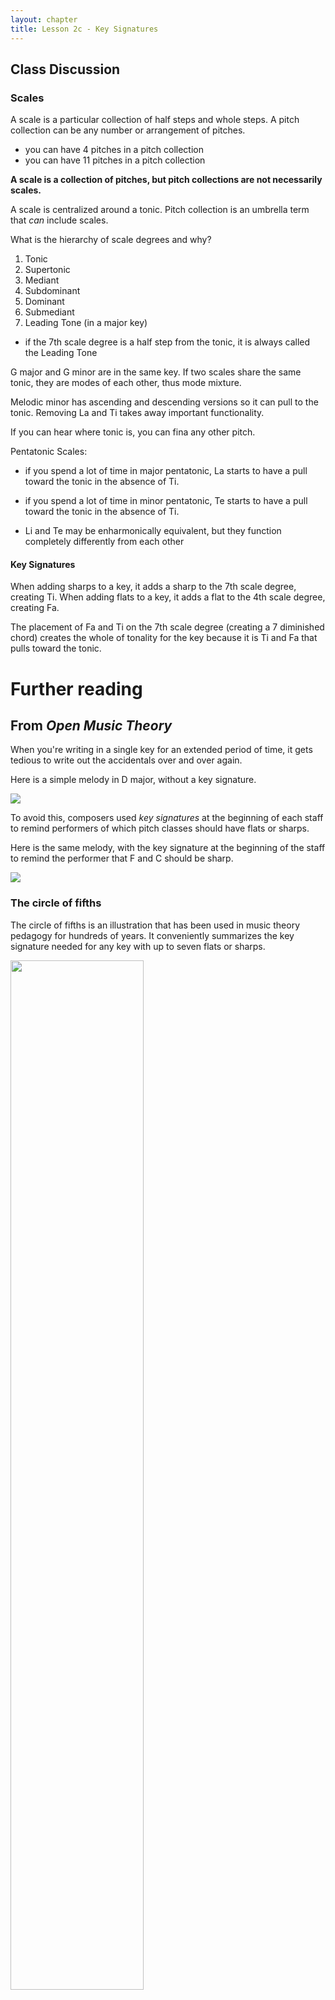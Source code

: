 ```yaml
---
layout: chapter
title: Lesson 2c - Key Signatures
---
```


## Class Discussion

### Scales

A scale is a particular collection of half steps and whole steps. 
A pitch collection can be any number or arrangement of pitches. 

  - you can have 4 pitches in a pitch collection
  - you can have 11 pitches in a pitch collection

**A scale is a collection of pitches, but pitch collections are not necessarily scales.**

A scale is centralized around a tonic. 
Pitch collection is an umbrella term that *can* include scales.

What is the hierarchy of scale degrees and why?

1. Tonic 
2. Supertonic
3. Mediant
4. Subdominant
5. Dominant
6. Submediant
7. Leading Tone (in a major key)

  - if the 7th scale degree is a half step from the tonic, it is always called the Leading Tone
  
G major and G minor are in the same key.
If two scales share the same tonic, they are modes of each other, thus mode mixture. 

Melodic minor has ascending and descending versions so it can pull to the tonic. 
Removing La and Ti takes away important functionality.

If you can hear where tonic is, you can fina any other pitch. 

Pentatonic Scales:

  - if you spend a lot of time in major pentatonic, La starts to have a pull toward the tonic in the absence of Ti.
  - if you spend a lot of time in minor pentatonic, Te starts to have a pull toward the tonic in the absence of Ti.
  
- Li and Te may be enharmonically equivalent, but they function completely differently from each other

#### Key Signatures

When adding sharps to a key, it adds a sharp to the 7th scale degree, creating Ti. 
When adding flats to a key, it adds a flat to the 4th scale degree, creating Fa. 

The placement of Fa and Ti on the 7th scale degree (creating a 7 diminished chord) creates the whole of tonality for the key because it is Ti and Fa that pulls toward the tonic. 



Further reading
======

## From *Open Music Theory*

When you're writing in a single key for an extended period of time, it gets tedious to write out the accidentals over and over again. 

Here is a simple melody in D major, without a key signature. 

<a href="{{ site.baseurl }}/images/melodyWithoutKS.png"><img src="{{ site.baseurl }}/images/melodyWithoutKS.png"></a>

To avoid this, composers used *key signatures* at the beginning of each staff to remind performers of which pitch classes should have flats or sharps. 

Here is the same melody, with the key signature at the beginning of the staff to remind the performer that F and C should be sharp. 

<a href="{{ site.baseurl }}/images/melodyWithKS.png"><img src="{{ site.baseurl }}/images/melodyWithKS.png"></a>

### The circle of fifths

The circle of fifths is an illustration that has been used in music theory pedagogy for hundreds of years. It conveniently summarizes the key signature needed for any key with up to seven flats or sharps. 

<a href="{{ site.baseurl }}/images/circleOfFifths.png"><img src="{{ site.baseurl }}/images/circleOfFifths.png" width="65%"></a>

But *which* notes are flat or sharp in a key? To properly use the circle of fifths to figure out a key signature, you'll need to also remember this mnemonic device, which tells you the order of flats and sharps:

**F**ather **C**harles **G**oes **D**own **A**nd **E**nds **B**attle. 

For sharp keys (clockwise on the circle of fifths), read the mnemonic device forward. For example, the circle of fifths tells us that there are 3 sharps in the key of A major. Which three notes are sharp? The first three notes in the mnemonic device: F(ather), C(harles), and G(oes). 

For flat keys (counter-clockwise on the circle of fifths), read the mnemonic device backwards. For example, the circle of fifths tells us that the key of A-flat major has four flats. Which flats? Reading backwards: B(attle), E(nds), A(nd), D(own). 

### Minor key signatures ###

Of course, minor keys can use key signatures, too. In fact, for each major key signature, there is a corresponding minor key that shares its signature. Major and minor keys that share the same key signature are called *relative* keys. For example, both C major and A minor have zero sharps or flats. A minor is considered the *relative minor* of C major; likewise, C major is considered the *relative major* of A minor. Compare the minor key circle of fifths below with the major key circle of fifths above, and you'll see the remaining relative key pairs. 

<a href="{{ site.baseurl }}/images/circleOfFifths-minor.png"><img src="{{ site.baseurl }}/images/circleOfFifths-minor.png" width="65%"></a>

### Writing key signatures ###

Below is a reference that shows how all of the key signatures should be written on treble, alto, tenor, and bass clefs. 

<a href="{{ site.baseurl }}/images/sharpsTreble.png"><img src="{{ site.baseurl }}/images/sharpsTreble.png"></a>
<a href="{{ site.baseurl }}/images/sharpsAlto.png"><img src="{{ site.baseurl }}/images/sharpsAlto.png"></a>
<a href="{{ site.baseurl }}/images/sharpsTenor.png"><img src="{{ site.baseurl }}/images/sharpsTenor.png"></a>
<a href="{{ site.baseurl }}/images/sharpsBass.png"><img src="{{ site.baseurl }}/images/sharpsBass.png"></a>
<a href="{{ site.baseurl }}/images/flatsTreble.png"><img src="{{ site.baseurl }}/images/flatsTreble.png"></a>
<a href="{{ site.baseurl }}/images/flatsAlto.png"><img src="{{ site.baseurl }}/images/flatsAlto.png"></a>
<a href="{{ site.baseurl }}/images/flatsTenor.png"><img src="{{ site.baseurl }}/images/flatsTenor.png"></a>
<a href="{{ site.baseurl }}/images/flatsBass.png"><img src="{{ site.baseurl }}/images/flatsBass.png"></a>
